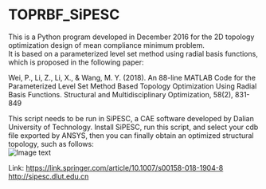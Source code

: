 # TOPRBF_SiPESC
This is a Python program developed in December 2016 for the 2D topology optimization design of mean compliance minimum problem.</br>
It is based on a parameterized level set method using radial basis functions, which is proposed in the following paper:</br>

Wei, P., Li, Z., Li, X., & Wang, M. Y. (2018). An 88-line MATLAB Code for the Parameterized Level Set Method Based Topology Optimization Using Radial Basis Functions. Structural and Multidisciplinary Optimization, 58(2), 831-849</br>

This script needs to be run in SiPESC, a CAE software developed by Dalian University of Technology. Install SiPESC, run this script, and select your cdb file exported by ANSYS, then you can finally obtain an optimized structural topology, such as follows:</br>
![Image text](https://raw.githubusercontent.com/appreciator/TOPRBF_SiPESC/master/Result.png)

Link: https://link.springer.com/article/10.1007/s00158-018-1904-8  http://sipesc.dlut.edu.cn
